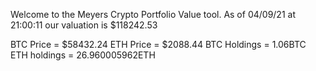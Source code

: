 Welcome to the Meyers Crypto Portfolio Value tool. 
As of 04/09/21 at 21:00:11 our valuation is $118242.53 

BTC Price = $58432.24
 ETH Price = $2088.44
BTC Holdings = 1.06BTC
 ETH holdings = 26.960005962ETH 
